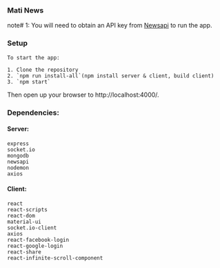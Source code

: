 ### Mati News

note# 1: You will need to obtain an API key from [Newsapi](https://newsapi.org/) to run the app.

### Setup

```
To start the app:

1. Clone the repository
2. `npm run install-all`(npm install server & client, build client)
3. `npm start`
```

Then open up your browser to http://localhost:4000/.

### Dependencies:

#### Server:

```
express
socket.io
mongodb
newsapi
nodemon
axios
```

#### Client:

```
react
react-scripts
react-dom
material-ui
socket.io-client
axios
react-facebook-login
react-google-login
react-share
react-infinite-scroll-component
```
